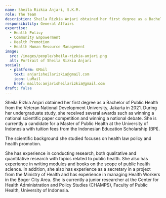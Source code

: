 ```yaml
---
name: Sheila Rizkia Anjari, S.K.M.
role: The Team
description: Sheila Rizkia Anjari obtained her first degree as a Bachelor of Public Health from the Veteran National Development University, Jakarta in 2021. During her undergraduate study, she received several awards such as winning a national scientific paper competition and winning a national debate. She is currently a candidate for a Master of Public Health at the University of Indonesia with tuition fees from the Indonesian Education Scholarship (BPI).
responsibility: General Affairs
expertise:
  - Health Policy
  - Community Empowerment
  - Health Promotion
  - Health Human Resource Management
image:
  src: /images/people/sheila-rizkia-anjari.png
  alt: Portrait of Sheila Rizkia Anjari
social:
  - platform: GMail
    text: anjarisheilarizkia@gmail.com
    icon: LuMail
    href: mailto:anjarisheilarizkia@gmail.com
draft: false
---
```


Sheila Rizkia Anjari obtained her first degree as a Bachelor of Public Health from the Veteran National Development University, Jakarta in 2021. During her undergraduate study, she received several awards such as winning a national scientific paper competition and winning a national debate. She is currently a candidate for a Master of Public Health at the University of Indonesia with tuition fees from the Indonesian Education Scholarship (BPI).

The scientific background she studied focuses on health law policy and health promotion.

She has experience in conducting research, both qualitative and quantitative research with topics related to public health. She also has experience in writing modules and books on the scope of public health science. In addition, she also has experience as a secretary in a project from the Ministry of Health and has experience in managing Health Workers in the Bogor City Area. She is currently a junior researcher at the Center for Health Administration and Policy Studies (CHAMPS), Faculty of Public Health, University of Indonesia.
